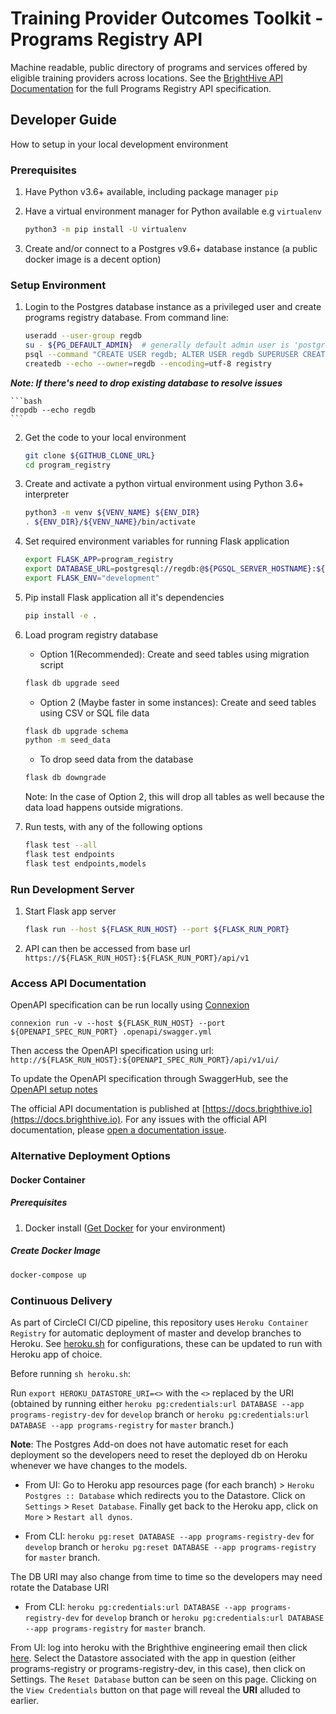# Training Provider Outcomes Toolkit - Programs Registry API
Machine readable, public directory of programs and services offered by eligible training providers across locations. See the [BrightHive API Documentation](https://docs.brighthive.io) for the full Programs Registry API specification.


## Developer Guide

How to setup in your local development environment

### Prerequisites

1. Have Python v3.6+ available, including package manager `pip` 
2. Have a virtual environment manager for Python available e.g `virtualenv`
	
	```bash
	python3 -m pip install -U virtualenv	
	```

3. Create and/or connect to a Postgres v9.6+ database instance (a public docker image is a decent option)

### Setup Environment

1. Login to the Postgres database instance as a privileged user and create programs registry database. From command line:

	```bash
	useradd --user-group regdb 
	su - ${PG_DEFAULT_ADMIN}  # generally default admin user is 'postgres'
	psql --command "CREATE USER regdb; ALTER USER regdb SUPERUSER CREATEDB;" 
	createdb --echo --owner=regdb --encoding=utf-8 registry
	```

**_Note: If there's need to drop existing database to resolve issues_**

	```bash
	dropdb --echo regdb
	```

2. Get the code to your local environment

	```bash
	git clone ${GITHUB_CLONE_URL}
	cd program_registry
	```

3. Create and activate a python virtual environment using Python 3.6+ interpreter

	```bash
	python3 -m venv ${VENV_NAME} ${ENV_DIR}
	. ${ENV_DIR}/${VENV_NAME}/bin/activate
	```

4. Set required environment variables for running Flask application

	```bash
	export FLASK_APP=program_registry
	export DATABASE_URL=postgresql://regdb:@${PGSQL_SERVER_HOSTNAME}:${PGSQL_PORT}/registry
	export FLASK_ENV="development"
	```

5. Pip install Flask application all it's dependencies

	```bash 
	pip install -e .
	```
	
6. Load program registry database

	* Option 1(Recommended): Create and seed tables using migration script
	
	```bash
	flask db upgrade seed
	```

	* Option 2 (Maybe faster in some instances): Create and seed tables using CSV or SQL file data

	```bash
	flask db upgrade schema
	python -m seed_data 
	```
	
	* To drop seed data from the database
	
	```bash
	flask db downgrade
	```
	
	Note: In the case of Option 2, this will drop all tables as well because the data load happens outside migrations.

7. Run tests, with any of the following options
	
	```bash
	flask test --all
	flask test endpoints
	flask test endpoints,models
	```
	
### Run Development Server

1. Start Flask app server

	```bash
	flask run --host ${FLASK_RUN_HOST} --port ${FLASK_RUN_PORT}
	```

2. API can then be accessed from base url `https://${FLASK_RUN_HOST}:${FLASK_RUN_PORT}/api/v1`


### Access API Documentation

 OpenAPI specification can be run locally using [Connexion](https://github.com/zalando/connexion#why-connexion) 

```
connexion run -v --host ${FLASK_RUN_HOST} --port ${OPENAPI_SPEC_RUN_PORT} .openapi/swagger.yml
```

Then access the OpenAPI specification using url: `http://${FLASK_RUN_HOST}:${OPENAPI_SPEC_RUN_PORT}/api/v1/ui/`

To update the OpenAPI specification through SwaggerHub, see the [OpenAPI setup notes](https://github.com/brighthive/program-registry/blob/master/.openapi/README.md)

The official API documentation is published at [https://docs.brighthive.io](https://docs.brighthive.io). For any issues with the official API documentation, please [open a documentation issue](https://github.com/brighthive/program-registry/issues).


### Alternative Deployment Options

#### Docker Container

##### Prerequisites

1. Docker install ([Get Docker](https://www.docker.com/get-docker) for your environment) 

##### Create Docker Image

```bash
docker-compose up
```

### Continuous Delivery

As part of CircleCI CI/CD pipeline, this repository uses `Heroku Container Registry` for automatic deployment of master and develop branches to Heroku. See [heroku.sh](https://github.com/brighthive/program-registry/blob/master/heroku.sh) for configurations, these can be updated to run with Heroku app of choice.

Before running `sh heroku.sh`:

Run `export HEROKU_DATASTORE_URI=<>` with the `<>` replaced by the URI (obtained by running either `heroku pg:credentials:url DATABASE --app programs-registry-dev` for `develop` branch or `heroku pg:credentials:url DATABASE --app programs-registry` for `master` branch.)

**Note**:
The Postgres Add-on does not have automatic reset for each deployment so the developers need to reset the deployed db on Heroku whenever we have changes to the models.

* From UI: Go to Heroku app resources page (for each branch) > `Heroku Postgres :: Database` which redirects you to the Datastore. Click on `Settings` > `Reset Database`. Finally get back to the Heroku app, click on `More` > `Restart all dynos`.

 * From CLI: `heroku pg:reset DATABASE --app programs-registry-dev` for `develop` branch or `heroku pg:reset DATABASE --app programs-registry` for `master` branch.

The DB URI may also change from time to time so the developers may need rotate the Database URI

* From CLI: `heroku pg:credentials:url DATABASE --app programs-registry-dev` for `develop` branch or `heroku pg:credentials:url DATABASE --app programs-registry` for `master` branch.

From UI: log into heroku with the Brighthive engineering email then click [here](data.heroku.com). Select the Datastore associated with the app in question (either programs-registry or programs-registry-dev, in this case), then click on Settings. The `Reset Database` button can be seen on this page. Clicking on the `View Credentials` button on that page will reveal the **URI** alluded to earlier.
